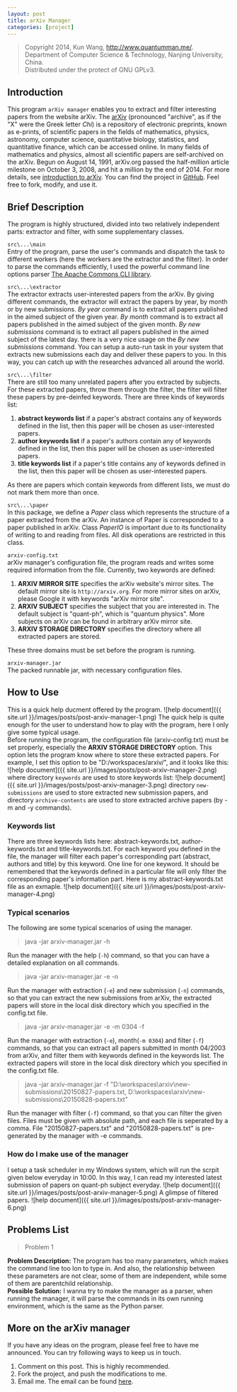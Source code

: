 ```yaml
---
layout: post
title: arXiv Manager
categories: [project]
---
```


> Copyright 2014, Kun Wang, http://www.quantumman.me/.  
> Department of Computer Science & Technology, Nanjing University, China.  
> Distributed under the protect of GNU GPLv3.

## Introduction
This program `arXiv manager` enables you to extract and filter interesting papers from the website arXiv. The [arXiv](http://www.arxiv.org/) (pronounced "archive", as if the "X" were the Greek letter *Chi*) is a repository of electronic preprints, known as e-prints, of scientific papers in the fields of mathematics, physics, astronomy, computer science, quantitative biology, statistics, and quantitative finance, which can be accessed online. In many fields of mathematics and physics, almost all scientific papers are self-archived on the arXiv. Begun on August 14, 1991, arXiv.org passed the half-million article milestone on October 3, 2008, and hit a million by the end of 2014. For more details, see [introduction to arXiv](https://en.wikipedia.org/wiki/ArXiv). You can find the project in [GitHub](https://github.com/nju-cs-quark/arxiv-manager). Feel free to fork, modify, and use it.

## Brief Description
The program is highly structured, divided into two relatively independent parts: extractor and filter, with some supplementary classes.

`src\...\main`  
Entry of the program, parse the user's commands and dispatch the task to different workers (here the workers are the extractor and the filter). In order to parse the commands efficiently, I used the powerful command line options parser [The Apache Commons CLI library](https://commons.apache.org/proper/commons-cli/).

`src\...\extractor`  
The extractor extracts user-interested papers from the arXiv. By giving different commands, the extractor will extract the papers by year, by month or by new submissions. *By year* command is to extract all papers published in the aimed subject of the given year. *By month* command is to extract all papers published in the aimed subject of the given month. *By new submissions* command is to extract all papers published in the aimed subject of the latest day. there is a very nice usage on the *By new submissions* command. You can setup a auto-run task in your system that extracts new submissions each day and deliver these papers to you. In this way, you can catch up with the researches advanced all around the world.

`src\...\filter`  
There are still too many unrelated papers after you extracted by subjects. For these extracted papers, throw them through the filter, the filter will filter these papers by pre-deinfed keywords. There are three kinds of keywords list:

1. **abstract keywords list** if a paper's abstract contains any of keywords defined in the list, then this paper will be chosen as user-interested papers.
2. **author keywords list** if a paper's authors contain any of keywords defined in the list, then this paper will be chosen as user-interested papers.
3. **title keywords list** if a paper's title contains any of keywords defined in the list, then this paper will be chosen as user-interested papers.

As there are papers which contain keywords from different lists, we must do not mark them more than once.

`src\...\paper`  
In this package, we define a *Paper* class which represents the structure of a paper extracted from the arXiv. An instance of Paper is corresponded to a paper published in arXiv. Class *PaperIO* is important due to its functionality of writing to and reading from files. All disk operations are restricted in this class.

`arxiv-config.txt`  
arXiv manager's configuration file, the program reads and writes some required information from the file. Currently, two keywords are defined:

1. **ARXIV MIRROR SITE** specifies the arXiv website's mirror sites. The default mirror site is `http://arxiv.org`. For more mirror sites on arXiv, please Google it with keywords "arXiv mirror site".
2. **ARXIV SUBJECT** specifies the subject that you are interested in. The default subject is "quant-ph", which is "quantum physics". More subjects on arXiv can be found in arbitrary arXiv mirror site.
3. **ARXIV STORAGE DIRECTORY** specifies the directory where all extracted papers are stored.

These three domains must be set before the program is running.

`arxiv-manager.jar`  
The packed runnable jar, with necessary configuration files.

## How to Use

This is a quick help ducment offered by the program.
![help document]({{ site.url }}/images/posts/post-arxiv-manager-1.png)
The quick help is quite enough for the user to understand how to play with the program, here I only give some typical usage.  
Before running the program, the configuration file (arxiv-config.txt) must be set properly, especially the **ARXIV STORAGE DIRECTORY** option. This option lets the program know where to store these extracted papers. For example, I set this option to be "D:/workspaces/arxiv/", and it looks like this:
![help document]({{ site.url }}/images/posts/post-arxiv-manager-2.png)
where directory `keywords` are used to store keywords list:
![help document]({{ site.url }}/images/posts/post-arxiv-manager-3.png)
directory `new-submissions` are used to store extracted new submission papers, 
and directory `archive-contents` are used to store extracted archive papers (by -m and -y commands).

### Keywords list
There are three keywords lists here: abstract-keywords.txt, author-keywords.txt and title-keywords.txt. For each keyword you defined in the file, the manager will filter each paper's corresponding part (abstract, authors and title) by this keyword. One line for one keyword. It should be remembered that the keywords defined in a particular file will only filter the corresponding paper's information part. Here is my abstract-keywords.txt file as an exmaple.
![help document]({{ site.url }}/images/posts/post-arxiv-manager-4.png)

### Typical scenarios
The following are some typical scenarios of using the manager.

> java -jar arxiv-manager.jar -h

Run the manager with the help (`-h`) command, so that you can have a detailed explanation on all commands.

> java -jar arxiv-manager.jar -e -n

Run the manager with extraction (`-e`) and new submission (`-n`) commands, so that you can extract the new submissions from arXiv, the extracted papers will store in the local disk directory which you specified in the config.txt file.

> java -jar arxiv-manager.jar -e -m 0304 -f

Run the manager with extraction (`-e`), month(`-m 0304`) and filter (`-f`) commands, so that you can extract all papers submitted in month 04/2003 from arXiv, and filter them with keywords defined in the keywords list. The extracted papers will store in the local disk directory which you specified in the config.txt file.

> java -jar arxiv-manager.jar -f "D:\workspaces\arxiv\new-submissions\20150827-papers.txt, D:\workspaces\arxiv\new-submissions\20150828-papers.txt"

Run the manager with filter (`-f`) command, so that you can filter the given files. Files must be given with absolute path, and each file is seperated by a comma. File "20150827-papers.txt" and "20150828-papers.txt" is pre-generated by the manager with -e commands.

### How do I make use of the manager

I setup a task scheduler in my Windows system, which will run the scrpit given below everyday in 10:00. In this way, I can read my interested latest submission of papers on quant-ph subject everyday.
![help document]({{ site.url }}/images/posts/post-arxiv-manager-5.png)
A glimpse of filtered papers.
![help document]({{ site.url }}/images/posts/post-arxiv-manager-6.png)
## Problems List

> Problem 1

**Problem Description:** The program has too many parameters, which makes the command line too lon to type in. And also, the relationship between these parameters are not clear, some of them are independent, while some of them are parentchild relationship.  
**Possible Solution:**  I wanna try to make the manager as a parser, when running the manager, it will parse the commands in its own running environment, which is the same as the Python parser.

## More on the arXiv manager

If you have any ideas on the program, please feel free to have me announced. You can try following ways to keep us in touch.

1. Comment on this post. This is highly recommended.
2. Fork the project, and push the modifications to me.
3. Email me. The email can be found [here](/research#contact).